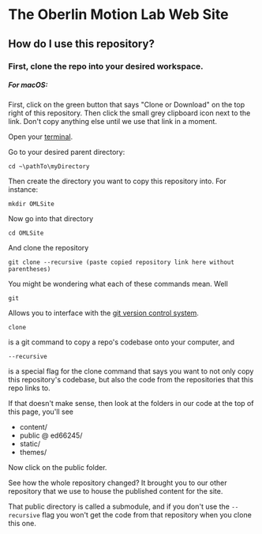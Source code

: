 # The Oberlin Motion Lab Web Site

## How do I use this repository?
### First, clone the repo into your desired workspace.
##### For macOS:
First, click on the green button that says "Clone or Download" on the top right of this repository. Then click the small grey clipboard icon next to the link. Don't copy anything else until we use that link in a moment.

Open your [terminal](http://blog.teamtreehouse.com/introduction-to-the-mac-os-x-command-line).

Go to your desired parent directory:
```
cd ~\pathTo\myDirectory
```
Then create the directory you want to copy this repository into. For instance:
```
mkdir OMLSite
```
Now go into that directory
```
cd OMLSite
```
And clone the repository
```
git clone --recursive (paste copied repository link here without parentheses)
```
You might be wondering what each of these commands mean. Well
```
git
```
Allows you to interface with the [git version control system](https://guides.github.com/introduction/flow/).
```
clone
``` 
is a git command to copy a repo's codebase onto your computer, and 
```
--recursive
```
is a special flag for the clone command that says you want to not only copy this repository's codebase, but also the code from the repositories that this repo links to.

If that doesn't make sense, then look at the folders in our code at the top of this page, you'll see
- content/
- public @ ed66245/
- static/
- themes/

Now click on the public folder.

See how the whole repository changed? It brought you to our other repository that we use to house the published content for the site. 

That public directory is called a submodule, and if you don't use the `--recursive` flag you won't get the code from that repository when you clone this one. 
